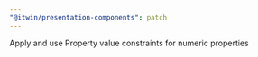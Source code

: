 ```yaml
---
"@itwin/presentation-components": patch
---
```


Apply and use Property value constraints for numeric properties
